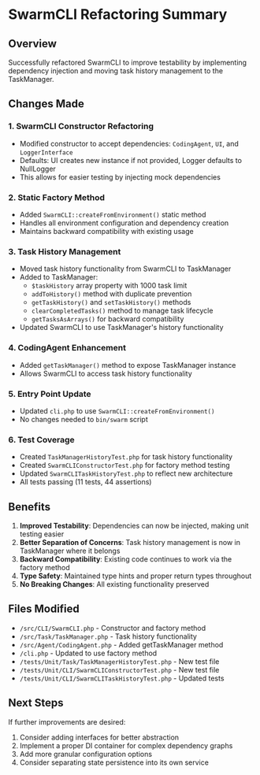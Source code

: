 # SwarmCLI Refactoring Summary

## Overview
Successfully refactored SwarmCLI to improve testability by implementing dependency injection and moving task history management to the TaskManager.

## Changes Made

### 1. SwarmCLI Constructor Refactoring
- Modified constructor to accept dependencies: `CodingAgent`, `UI`, and `LoggerInterface`
- Defaults: UI creates new instance if not provided, Logger defaults to NullLogger
- This allows for easier testing by injecting mock dependencies

### 2. Static Factory Method
- Added `SwarmCLI::createFromEnvironment()` static method
- Handles all environment configuration and dependency creation
- Maintains backward compatibility with existing usage

### 3. Task History Management
- Moved task history functionality from SwarmCLI to TaskManager
- Added to TaskManager:
  - `$taskHistory` array property with 1000 task limit
  - `addToHistory()` method with duplicate prevention
  - `getTaskHistory()` and `setTaskHistory()` methods
  - `clearCompletedTasks()` method to manage task lifecycle
  - `getTasksAsArrays()` for backward compatibility
- Updated SwarmCLI to use TaskManager's history functionality

### 4. CodingAgent Enhancement
- Added `getTaskManager()` method to expose TaskManager instance
- Allows SwarmCLI to access task history functionality

### 5. Entry Point Update
- Updated `cli.php` to use `SwarmCLI::createFromEnvironment()`
- No changes needed to `bin/swarm` script

### 6. Test Coverage
- Created `TaskManagerHistoryTest.php` for task history functionality
- Created `SwarmCLIConstructorTest.php` for factory method testing
- Updated `SwarmCLITaskHistoryTest.php` to reflect new architecture
- All tests passing (11 tests, 44 assertions)

## Benefits

1. **Improved Testability**: Dependencies can now be injected, making unit testing easier
2. **Better Separation of Concerns**: Task history management is now in TaskManager where it belongs
3. **Backward Compatibility**: Existing code continues to work via the factory method
4. **Type Safety**: Maintained type hints and proper return types throughout
5. **No Breaking Changes**: All existing functionality preserved

## Files Modified

- `/src/CLI/SwarmCLI.php` - Constructor and factory method
- `/src/Task/TaskManager.php` - Task history functionality
- `/src/Agent/CodingAgent.php` - Added getTaskManager method
- `/cli.php` - Updated to use factory method
- `/tests/Unit/Task/TaskManagerHistoryTest.php` - New test file
- `/tests/Unit/CLI/SwarmCLIConstructorTest.php` - New test file
- `/tests/Unit/CLI/SwarmCLITaskHistoryTest.php` - Updated tests

## Next Steps

If further improvements are desired:
1. Consider adding interfaces for better abstraction
2. Implement a proper DI container for complex dependency graphs
3. Add more granular configuration options
4. Consider separating state persistence into its own service
